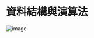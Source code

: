 # 資料結構與演算法


![image](https://user-images.githubusercontent.com/100061549/154831372-27e10d2a-7e25-4189-b377-d2535fc3b62e.png)
